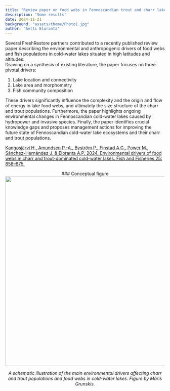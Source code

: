 ```yaml
---
title: "Review paper on food webs in Fennoscandian trout and charr lakes"
description: "Some results"
date: 2024-11-21
background: "assets/theme/Photo1.jpg"
author: "Antti Eloranta"
---
```


Several FreshRestore partners contributed to a recently published review paper describing the environmental and anthropogenic drivers of food webs and fish populations in cold-water lakes situated in high latitudes and altitudes.  
Drawing on a synthesis of existing literature, the paper focuses on three pivotal drivers:  
1. Lake location and connectivity  
2. Lake area and morphometry  
3. Fish community composition  

These drivers significantly influence the complexity and the origin and flow of energy in lake food webs, and ultimately the size structure of the charr and trout populations. Furthermore, the paper highlights ongoing environmental changes in Fennoscandian cold-water lakes caused by hydropower and invasive species. Finally, the paper identifies crucial knowledge gaps and proposes management actions for improving the future state of Fennoscandian cold-water lake ecosystems and their charr and trout populations.

[Kangosjärvi H., Amundsen P.-A., Byström P., Finstad A.G., Power M., Sánchez-Hernández J. & Eloranta A.P. 2024. Environmental drivers of food webs in charr and trout-dominated cold-water lakes. Fish and Fisheries 25: 858–875.](https://doi.org/10.1111/faf.12851)
<div style="text-align: center;">
### Conceptual figure
  
<img src="/FreshRestore/assets/theme/Figure_reviewpaper.jpg" width="800" height="600">
  <p><i>A schematic illustration of the main environmental drivers affecting charr and trout populations and food webs in cold-water lakes. Figure by Mãris Grunskis.</i></p>
</div>
